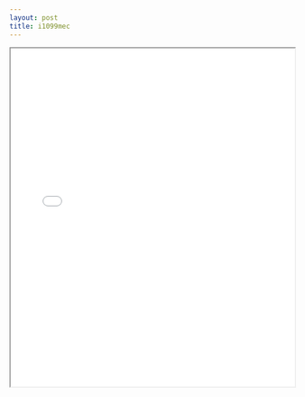 ```yaml
---
layout: post
title: i1099mec
---
```


<div class="pdf-container">
<iframe src="/ea/assets/pdfs/pubs.n.ins/i1099mec.pdf" height="600" width="100%" allowFullScreen="true"></iframe>
</div>

